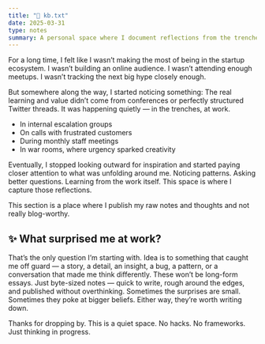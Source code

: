 ```yaml
---
title: "📝 kb.txt"
date: 2025-03-31
type: notes
summary: A personal space where I document reflections from the trenches — because the real learning isn’t in threads or conference halls, but in the raw, everyday stories unfolding at work.
---
```


For a long time, I felt like I wasn’t making the most of being in the startup ecosystem.  I wasn’t building an online audience. I wasn’t attending enough meetups. I wasn’t tracking the next big hype closely enough.

But somewhere along the way, I started noticing something:  The real learning and value didn’t come from conferences or perfectly structured Twitter threads.  It was happening quietly — in the trenches, at work.

- In internal escalation groups  
- On calls with frustrated customers  
- During monthly staff meetings  
- In war rooms, where urgency sparked creativity  

Eventually, I stopped looking outward for inspiration and started paying closer attention to what was unfolding around me. Noticing patterns. Asking better questions. Learning from the work itself. This space is where I capture those reflections. 

This section is a place where I publish my raw notes and thoughts and not really blog-worthy.

## ✨ What surprised me at work?

That’s the only question I’m starting with. Idea is to something that caught me off guard — a story, a detail, an insight, a bug, a pattern, or a conversation that made me think differently. These won’t be long-form essays. Just byte-sized notes — quick to write, rough around the edges, and published without overthinking. Sometimes the surprises are small. Sometimes they poke at bigger beliefs. Either way, they’re worth writing down.

Thanks for dropping by. This is a quiet space. No hacks. No frameworks. Just thinking in progress.
